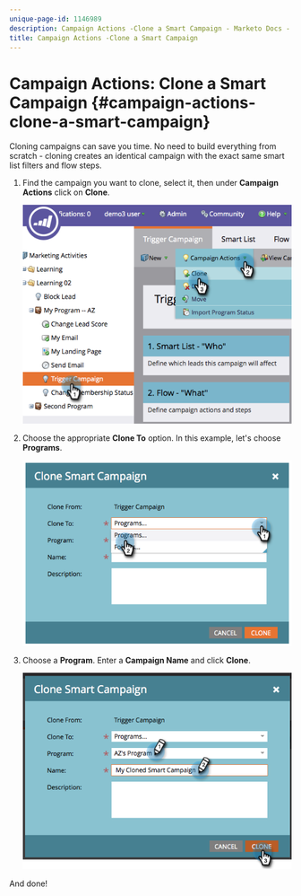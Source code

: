 ```yaml
---
unique-page-id: 1146989
description: Campaign Actions -Clone a Smart Campaign - Marketo Docs - Product Documentation
title: Campaign Actions -Clone a Smart Campaign
---
```


# Campaign Actions: Clone a Smart Campaign {#campaign-actions-clone-a-smart-campaign}

Cloning campaigns can save you time. No need to build everything from scratch - cloning creates an identical campaign with the exact same smart list filters and flow steps.

1. Find the campaign you want to clone, select it, then under **Campaign Actions** click on **Clone**.

   ![](assets/image2014-9-22-13-3a56-3a34.png)

1. Choose the appropriate **Clone To** option. In this example, let's choose **Programs**.

   ![](assets/image2014-9-22-13-3a56-3a56.png)

1. Choose a **Program**. Enter a **Campaign Name** and click **Clone**.

   ![](assets/image2014-9-22-13-3a57-3a9.png)

And done!
